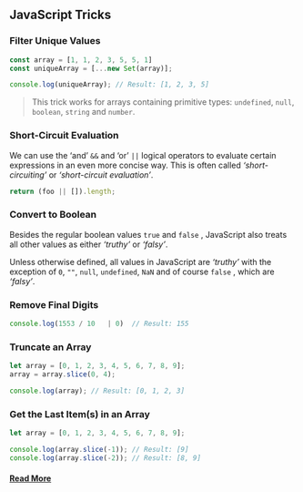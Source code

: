 ## JavaScript Tricks
### Filter Unique Values
```javascript
const array = [1, 1, 2, 3, 5, 5, 1]
const uniqueArray = [...new Set(array)];

console.log(uniqueArray); // Result: [1, 2, 3, 5]
```

> This trick works for arrays containing primitive types: `undefined`, `null`, `boolean`, `string` and `number`.

### Short-Circuit Evaluation
We can use the ‘and’ `&&` and ‘or’ `||` logical operators to evaluate certain expressions in an even more concise way. This is often called _‘short-circuiting’_ or _‘short-circuit evaluation’_.
```javascript
return (foo || []).length;
```

### Convert to Boolean
Besides the regular boolean values `true` and `false` , JavaScript also treats all other values as either _‘truthy’_ or _‘falsy’_.

Unless otherwise defined, all values in JavaScript are _‘truthy’_ with the exception of `0`, `""`, `null`, `undefined`, `NaN` and of course `false` , which are _‘falsy’_.

### Remove Final Digits
```javascript
console.log(1553 / 10   | 0)  // Result: 155
```

### Truncate an Array
```javascript
let array = [0, 1, 2, 3, 4, 5, 6, 7, 8, 9];
array = array.slice(0, 4);

console.log(array); // Result: [0, 1, 2, 3]
```

### Get the Last Item(s) in an Array
```javascript
let array = [0, 1, 2, 3, 4, 5, 6, 7, 8, 9];

console.log(array.slice(-1)); // Result: [9]
console.log(array.slice(-2)); // Result: [8, 9]
```

#### [Read More](https://medium.com/@bretcameron/12-javascript-tricks-you-wont-find-in-most-tutorials-a9c9331f169d)

